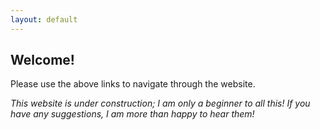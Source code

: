 ```yaml
---
layout: default
---
```


## Welcome!

Please use the above links to navigate through the website.

_This website is under construction; I am only a beginner to all this! If you have any suggestions, I am more than happy to hear them!_